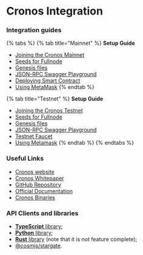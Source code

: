 # Cronos Integration

### Integration guides

{% tabs %}
{% tab title="Mainnet" %}
**Setup Guide**

* [Joining the Cronos Mainnet](../../for-node-hosts/running-nodes/cronos-mainnet.md)
* [Seeds for Fullnode](https://github.com/crypto-org-chain/cronos-mainnet#seed-nodes)
* [Genesis files](https://raw.githubusercontent.com/crypto-org-chain/cronos-mainnet/master/cronosmainnet\_25-1/genesis.json)
* [JSON-RPC Swagger Playground](https://cronos.org/docs/swagger?network=mainnet)
* [Deploying Smart Contract](../cronos-smart-contract/)
* [Using MetaMask](https://docs.cronos.org/getting-started/metamask.html)
{% endtab %}

{% tab title="Testnet" %}
**Setup Guide**

* [Joining the Cronos Testnet](https://docs.cronos.org/getting-started/cronos-testnet.html)
* [Seeds for Fullnode](https://github.com/crypto-org-chain/cronos-testnets/blob/main/testnet.json#L21)
* [Genesis files](https://raw.githubusercontent.com/crypto-org-chain/cronos-testnets/main/cronostestnet\_338-3/genesis.json)
* [JSON-RPC Swagger Playground](https://cronos.org/docs/swagger?network=testnet)
* [Testnet Faucet](https://cronos.org/faucet/)
* [Using Metamask](https://docs.cronos.org/for-users/metamask)
{% endtab %}
{% endtabs %}

### Useful Links

* [Cronos website](https://cronos.org/)
* [Cronos Whitepaper](https://whitepaper.cronos.org/)
* [GitHub Repository](https://github.com/crypto-org-chain/cronos)
* [Official Documentation](https://docs.cronos.org/)
* [Cronos Binaries](https://github.com/crypto-org-chain/cronos/releases)

### API Clients and libraries

* [**TypeScript** library](https://github.com/crypto-org-chain/chain-jslib);
* [**Python** library](https://pypi.org/project/chainlibpy/#description);
* [**Rust** library](https://github.com/crypto-org-chain/chainlib-rs) (note that it is not feature complete);
* [@cosmjs/stargate](https://github.com/cosmos/cosmjs/tree/master/packages/stargate).
